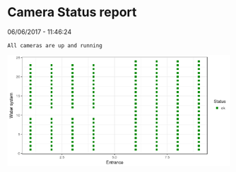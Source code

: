 Camera Status report
================
06/06/2017 - 11:46:24

    All cameras are up and running

![](camreport_files/figure-markdown_github/unnamed-chunk-2-1.png)
